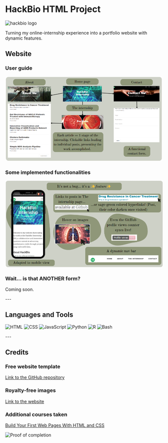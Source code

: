 <h1 align="left">HackBio HTML Project</h1>

<img src="https://github.com/user-attachments/assets/cb259655-a975-4f1c-ac88-73bd69ba4146" alt="hackbio logo" />

<p>Turning my online-internship experience into a portfolio website with dynamic features. </p>

<h2 align="left">Website</h2>

<h3 align="left">User guide</h3>

<img src="https://raw.githubusercontent.com/Sarani-NS/HackBio-HTML-Project.io/c85e8be93a289be55422eb600ead6584610fedf7/img/overview.png" alt="overview"/>

<h3 align="left">Some implemented functionalities</h3>

<img src="https://raw.githubusercontent.com/Sarani-NS/HackBio-HTML-Project.io/refs/heads/main/img/functionalities.png" alt="functionalities"/>

<h3 align="left">Wait... is that ANOTHER form?</h3>

<p>Coming soon.</p>
---

<h2 align="left">Languages and Tools</h2>

<p align="left">
  <img src="https://github.com/yurijserrano/Github-Profile-Readme-Logos/blob/master/others/html.svg" alt="HTML" width="40" height="40"/>
  
  <img src="https://github.com/yurijserrano/Github-Profile-Readme-Logos/blob/master/others/css.svg" alt="CSS" width="40" height="40"/>
  
  <img src="https://github.com/yurijserrano/Github-Profile-Readme-Logos/blob/master/programming%20languages/javascript.svg" alt="JavaScript" width="40" height="40"/>

  <img src="https://github.com/yurijserrano/Github-Profile-Readme-Logos/blob/master/programming%20languages/python.svg" alt="Python" width="40" height="40"/>

  <img src="https://github.com/user-attachments/assets/bdc6d7eb-50c5-4161-8040-8a5586ad4101" alt="R" width="40" height="40"/>
  
  <img src="https://github.com/yurijserrano/Github-Profile-Readme-Logos/blob/master/programming%20languages/bash.svg" alt="Bash" width="40" height="40"/>

</p>
---

<h2 align="left">Credits</h2>

<h3 align="left">Free website template</h3>

<a href ="https://github.com/learning-zone/website-templates/tree/master/startbootstrap-clean-blog-1.0.2">Link to the GitHub repository</a>

<h3 align="left">Royalty-free images</h3>

<a href ="https://pixabay.com/fr/">Link to the website</a>

<h3 align="left">Additional courses taken</h3>

<a href ="https://openclassrooms.com/en/courses/5265446-build-your-first-web-pages-with-html-and-css">Build Your First Web Pages With HTML and CSS</a>

<img src="https://github.com/user-attachments/assets/6702430a-dbeb-4d22-a139-3cf3c5fc59de" alt="Proof of completion" />
